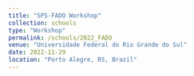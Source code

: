 ```yaml
---
title: "SPS-FADO Workshop"
collection: schools
type: "Workshop"
permalink: /schools/2022_FADO
venue: "Universidade Federal do Rio Grande do Sul"
date: 2022-11-29
location: "Porto Alegre, RS, Brazil"
---
```

